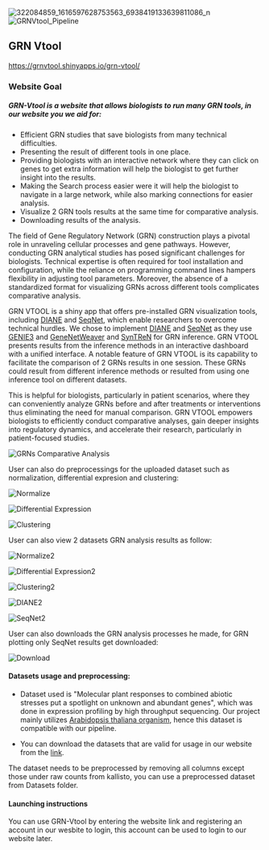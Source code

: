 ![322084859_1616597628753563_6938419133639811086_n](https://github.com/4n8x/GRN-Vtool/assets/51384420/ca38704f-4465-486f-9cdf-0fcbac36be75)
![GRNVtool_Pipeline](https://drive.google.com/uc?id=1mqSF4mNshepZZEbIg_TMZFZo-ZeifzL0)
## GRN Vtool
https://grnvtool.shinyapps.io/grn-vtool/
### Website Goal

##### GRN-Vtool is a website that allows biologists to run many GRN tools, in our website you we aid for:
- Efficient GRN studies that save biologists from many technical difficulties.
- Presenting the result of different tools in one place.
- Providing biologists with an interactive network where they can click on genes to get extra information will help the biologist to get further insight into the results.
- Making the Search process easier were it will help the biologist to navigate in a large network, while also marking connections for easier analysis.
- Visualize 2 GRN tools results at the same time for comparative analysis.
- Downloading results of the analysis. 


The field of Gene Regulatory Network (GRN) construction plays a pivotal role in unraveling cellular processes and gene pathways. However, conducting GRN analytical studies has posed significant challenges for biologists. Technical expertise is often required for tool installation and configuration, while the reliance on programming command lines hampers flexibility in adjusting tool parameters. Moreover, the absence of a standardized format for visualizing GRNs across different tools complicates comparative analysis. 

GRN VTOOL is a shiny app that offers pre-installed GRN visualization tools, including [DIANE](https://github.com/OceaneCsn/DIANE) and [SeqNet](https://github.com/tgrimes/SeqNet), which enable researchers to overcome technical hurdles. We chose to implement [DIANE](https://github.com/OceaneCsn/DIANE)  and [SeqNet](https://github.com/tgrimes/SeqNet) as they use [GENIE3](https://github.com/aertslab/GENIE3) and [GeneNetWeaver](https://github.com/tschaffter/genenetweaver) and [SynTReN](https://bmcbioinformatics.biomedcentral.com/articles/10.1186/1471-2105-7-43) for GRN inference. GRN VTOOL presents results from the inference methods in an interactive dashboard with a unified interface.  A notable feature of GRN VTOOL is its capability to facilitate the comparison of 2 GRNs results in one session. These GRNs could result from different inference methods or resulted from using one inference tool on different datasets.

This is helpful for biologists, particularly in patient scenarios, where they can conveniently analyze GRNs before and after treatments or interventions thus eliminating the need for manual comparison. GRN VTOOL empowers biologists to efficiently conduct comparative analyses, gain deeper insights into regulatory dynamics, and accelerate their research, particularly in patient-focused studies. 


![GRNs Comparative Analysis](https://drive.google.com/uc?id=1a9lw88b5vZdin-HovQAl_mjefZOGkf7F)


User can also do preprocessings for the uploaded dataset such as normalization, differential expresion and clustering:

![Normalize](https://drive.google.com/uc?id=1s0ZgzGLLu-7DrPS7hcwdCJIDIQZK-pWn)


![Differential Expression](https://drive.google.com/uc?id=184hfaowqnTBcspPIYIsx_GQNHbYmwzeD)


![Clustering](https://drive.google.com/uc?id=1Nt7I2xqUXbU_25Uptn0pT9cnDxxUdcbr)



User can also view 2 datasets GRN analysis results as follow:

![Normalize2](https://drive.google.com/uc?id=1WEW2zgVwf-zP0fSeZIz5VmUdc1fH76OB)

![Differential Expression2](https://drive.google.com/uc?id=1t3hra2QbPzWjIPuRfli-BoKS0FZKE9kI)

![Clustering2](https://drive.google.com/uc?id=1qVwrNSPagkI9jRnSmpeOWmDZTOLiCULz)


![DIANE2](https://drive.google.com/uc?id=1m29I7ce_2stfQYcDFo6EWeRmjWb_i85n)


![SeqNet2](https://drive.google.com/uc?id=1Mh_2os19ip5SQGGDumVumBpl-j7PLHS4)

User can also downloads the GRN analysis processes he made, for GRN plotting only SeqNet results get downloaded:

![Download](https://drive.google.com/uc?id=1VpJ1MLguWj84H1yN78fyMOfcmJAGtjz8)
#### Datasets usage and preprocessing:
- Dataset used is 	"Molecular plant responses to combined abiotic stresses put a spotlight on unknown and abundant genes", which was done in expression profiling by high throughput sequencing. Our project mainly utilizes [Arabidopsis thaliana organism](https://bio.libretexts.org/Bookshelves/Introductory_and_General_Biology/Biology_(Kimball)/19%3A_The_Diversity_of_Life/19.01%3A_Eukaryotic_Life/19.1.06%3A_Arabidopsis_Thaliana_-_A_Model_Organism), hence this dataset is compatible with our pipeline.
  
- You can download the datasets that are valid for usage in our website from the [link](https://www.ncbi.nlm.nih.gov/geo/query/acc.cgi?acc=GSE146206).

The dataset needs to be preprocessed by removing all columns except those under raw counts from kallisto, you can use a preprocessed dataset from Datasets folder.

#### Launching instructions
You can use GRN-Vtool by entering the website link and registering an account in our wesbite to login, this account can be used to login to our website later.

